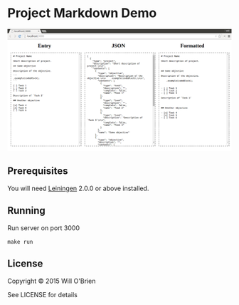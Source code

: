 # Project Markdown Demo

<p align="center">
  <img src="/server/demo.png?raw=true" />
</p>


## Prerequisites

You will need [Leiningen][] 2.0.0 or above installed.

[leiningen]: https://github.com/technomancy/leiningen

## Running

Run server on port 3000

```
make run
```

## License

Copyright © 2015 Will O'Brien

See LICENSE for details
